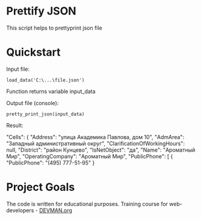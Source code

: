 # Prettify JSON

This script helps to prettyprint json file

# Quickstart

Input file:

    load_data('C:\...\file.json')

Function returns variable input_data

Output file (console):

    pretty_print_json(input_data)

Result:

"Cells": {
            "Address": "улица Академика Павлова, дом 10",
            "AdmArea": "Западный административный округ",
            "ClarificationOfWorkingHours": null,
            "District": "район Кунцево",
            "IsNetObject": "да",
            "Name": "Ароматный Мир",
            "OperatingCompany": "Ароматный Мир",
            "PublicPhone": [
                {
                    "PublicPhone": "(495) 777-51-95"
                }

# Project Goals

The code is written for educational purposes. Training course for web-developers - [DEVMAN.org](https://devman.org)
